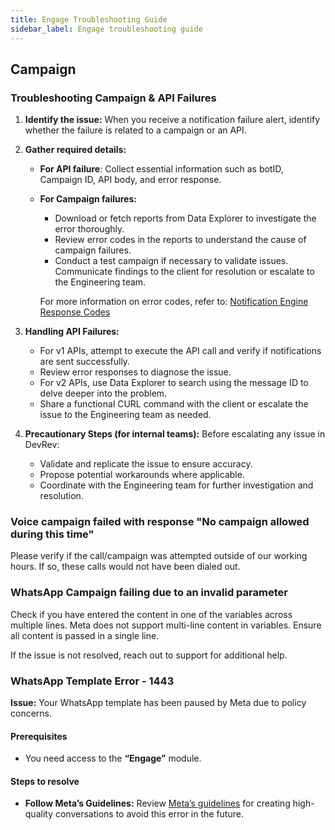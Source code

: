 ```yaml
---
title: Engage Troubleshooting Guide
sidebar_label: Engage troubleshooting guide
---
```


## Campaign


### Troubleshooting Campaign & API Failures

1. **Identify the issue:**
   When you receive a notification failure alert, identify whether the failure is related to a campaign or an API.

2. **Gather required details:**
   * **For API failure**: Collect essential information such as botID, Campaign ID, API body, and error response.
   * **For Campaign failures:**
      - Download or fetch reports from Data Explorer to investigate the error thoroughly.
      - Review error codes in the reports to understand the cause of campaign failures.
      - Conduct a test campaign if necessary to validate issues. Communicate findings to the client for resolution or escalate to the Engineering team.

      For more information on error codes, refer to: [Notification Engine Response Codes](https://docs.yellow.ai/docs/platform_concepts/engagement/outbound/notification-engine#24-response-codes)

4. **Handling API Failures:**
   - For v1 APIs, attempt to execute the API call and verify if notifications are sent successfully.
   - Review error responses to diagnose the issue.
   - For v2 APIs, use Data Explorer to search using the message ID to delve deeper into the problem.
   - Share a functional CURL command with the client or escalate the issue to the Engineering team as needed.

5. **Precautionary Steps (for internal teams):** Before escalating any issue in DevRev:
   - Validate and replicate the issue to ensure accuracy.
   - Propose potential workarounds where applicable.
   - Coordinate with the Engineering team for further investigation and resolution.



### Voice campaign failed with response "No campaign allowed during this time"

Please verify if the call/campaign was attempted outside of our working hours. If so, these calls would not have been dialed out.

### WhatsApp Campaign failing due to an invalid parameter
Check if you have entered the content in one of the variables across multiple lines. Meta does not support multi-line content in variables. Ensure all content is passed in a single line. 

If the issue is not resolved, reach out to support for additional help.


### WhatsApp Template Error - 1443

**Issue:** Your WhatsApp template has been paused by Meta due to policy concerns.

#### Prerequisites
- You need access to the **“Engage”** module.

#### Steps to resolve

* **Follow Meta’s Guidelines:**  Review [Meta’s guidelines](https://en-gb.facebook.com/business/help/687938765816627) for creating high-quality conversations to avoid this error in the future.


